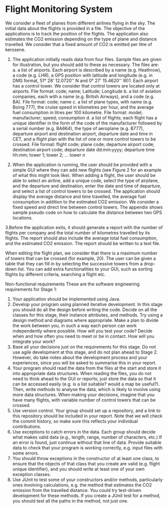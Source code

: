 # Flight Monitoring System
We consider a fleet of planes from different airlines flying in the sky. The initial data about the flights is provided in a file. The objective of the applications is to track the position of the flights. The application also estimates the CO2 emission depending on the type of plane and distance travelled. We consider that a fixed amount of CO2 is emitted per litre of kerosene.

1. The application initially reads data from four files. Sample files are given for illustration, but you should add to these as necessary. The files are:
a. a list of airports. Each airport is described by a name (e.g. Heathrow), a code (e.g. LHR), a GPS position with latitude and longitude (e.g. in DMS format, 51° 28' 12.0720'' N and 0° 27' 15.4620'' W)1. Each airport has a control tower. We consider that control towers are located only at airports.
File format: code; name; Latitude; Longitude
b. a list of aviation companies, each with a name (e.g. British Airways), and a code (e.g. BA).
File format: code; name
c. a list of plane types, with name (e.g. Boing 777), the cruise speed in kilometres per hour, and the average fuel consumption in litres per 100 kilometre.
File format: model; manufacturer; speed; consumption
d. a list of flights; each flight has a unique identifier in the form of the code of the manufacturer followed by a serial number (e.g. BA664), the type of aeroplane (e.g. B777), departure airport and destination airport, departure date and time in CET, and a flight plan with the list of one or more control towers to be crossed.
File format: flight code; plane code; departure airport code; destination airport code; departure date dd:mm:yyyy; departure time hh:mm; tower 1; tower 2; ... tower n

2. When the application is running, the user should be provided with a simple GUI where they can add new flights (see Figure 2 for an example of what this might look like). When adding a flight, the user should be able to select an airline, add a unique code, select the type of airplane, and the departure and destination, enter the date and time of departure, and select a list of control towers to be crossed. The application should display the average distance and time travelled, the average fuel consumption in addition to the estimated CO2 emission. We consider a fixed speed and direct line between control towers. The appendix shows sample pseudo code on how to calculate the distance between two GPS locations.

3.Before the application exits, it should generate a report with the number of flights per company and the total number of kilometres travelled by its flights. The report should also include the average total fuel consumption, and the estimated CO2 emission. The report should be written to a text file.

When editing the flight plan, we consider that there is a maximum number of towers that can be crossed (for example, 20). The user can be given a table that they can fill in by selecting the successive towers from a drop-down list. You can add extra functionalities to your GUI, such as sorting flights by different criteria, searching a flight etc.

Non-functional requirements
These are the software engineering requirements for Stage 1:
1. Your application should be implemented using Java.
2. Develop your program using planned iterative development. In this stage you
should do all the design before writing the code. Decide on all the classes for this stage, their instance attributes, and methods. Try using a design method and diagrams where appropriate. Make a plan to divide the work between you, in such a way each person can work independently where possible. How will you test your code? Decide when and how often you need to meet or be in contact. How will you integrate your work?
3. Base all your decisions just on the requirements for this stage. Do not use agile development at this stage, and do not plan ahead to Stage 2. However, do take notes about the development process and your experiences, since you will be asked to summarise this in your report.
4. Your program should read the data from the files at the start and store it into appropriate data structures. When reading the files, you do not need to think ahead to the GUI or reports; just store the data so that it can be accessed easily (e.g. is a list suitable? would a map be useful?). Then, write methods to analyse the data, which is likely to involve using more data structures. When making your decisions, imagine that you have many flights, with variable number of control towers that can be crossed.
5. Use version control. Your group should set up a repository, and a link to this repository should be included in your report. Note that we will check the commit history, so make sure this reflects your individual contributions.
6. Use exceptions to catch errors in the data. Each group should decide what makes valid data (e.g., length, range, number of characters, etc.) If an error is found, just continue without that line of data. Provide suitable data to check that your program is working correctly, e.g. input files with some errors.
7. You should throw exceptions in the constructor of at least one class, to ensure that the objects of that class that you create are valid (e.g. flight unique identifier), and you should write at least one of your own exception classes.
8. Use JUnit to test some of your constructors and/or methods, particularly ones involving calculations, e.g. the method that estimates the CO2 emission from the travelled distance. You could try test-driven development for these methods. If you create a JUnit test for a method, you should test all the paths in the method, not just one.

